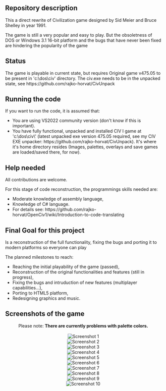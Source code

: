 ## Repository description
<p>This a direct rewrite of Civilization game designed by Sid Meier and Bruce Shelley in year 1991.</p>
<p>The game is still a very popular and easy to play. But the obsoletness of DOS or Windows 3.1 16-bit platform and the bugs that have never been fixed
are hindering the popularity of the game<p>

## Status
<p>The game is playable in current state, but requires Original game v475.05 to be present in 'c:\dos\civ' directory. The civ.exe needs to be in the unpacked state, see https://github.com/rajko-horvat/CivUnpack</p>

## Running the code
If you want to run the code, it is assumed that:
<ul>
<li>You are using VS2022 community version (don't know if this is important).</li>
<li>You have fully functional, unpacked and installed CIV I game at 'c:\dos\civ\' (latest unpacked exe version 475.05 required, see my CIV EXE unpacker: https://github.com/rajko-horvat/CivUnpack).
It's where it's home directory resides (Images, palettes, overlays and save games are loaded/saved there, for now).</li>
</ul>

## Help needed
<p>All contributions are welcome.</p>
For this stage of code reconstruction, the programmings skills needed are:
<ul>
<li>Moderate knowledge of assembly language,</li>
<li>Knowledge of C# language.</li>
<li>For details see: https://github.com/rajko-horvat/OpenCiv1/wiki/Introduction-to-code-translating</li>
</ul>

## Final Goal for this project
<p>Is a reconstruction of the full functionality, fixing the bugs and porting it to modern platforms so everyone can play</p>
The planned milestones to reach:
<ul>
<li>Reaching the initial playability of the game (passed),</li>
<li>Reconstruction of the original functionalities and features (still in progress),</li>
<li>Fixing the bugs and intruduction of new features (multiplayer capabilities...),</li>
<li>Porting to HTML5 platform,</li>
<li>Redesigning graphics and music.</li>
</ul>

## Screenshots of the game
<p align="center">Please note: <b>There are currently problems with palette colors.</b></br></br>
<img src="Screenshots/Screenshot1.png" alt="Screenshot 1" /><br/>
<img src="Screenshots/Screenshot2.png" alt="Screenshot 2" /><br/>
<img src="Screenshots/Screenshot3.png" alt="Screenshot 3" /><br/>
<img src="Screenshots/Screenshot4.png" alt="Screenshot 4" /><br/>
<img src="Screenshots/Screenshot5.png" alt="Screenshot 5" /><br/>
<img src="Screenshots/Screenshot6.png" alt="Screenshot 6" /><br/>
<img src="Screenshots/Screenshot7.png" alt="Screenshot 7" /><br/>
<img src="Screenshots/Screenshot8.png" alt="Screenshot 8" /><br/>
<img src="Screenshots/Screenshot9.png" alt="Screenshot 9" /><br/>
<img src="Screenshots/Screenshot10.png" alt="Screenshot 10" /></p>